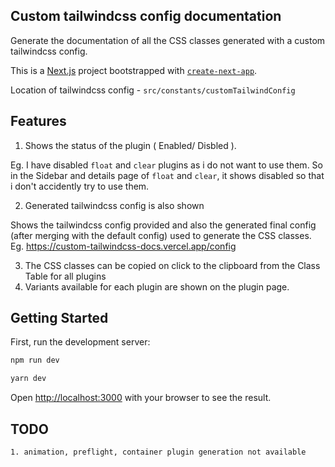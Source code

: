 ## Custom tailwindcss config documentation

Generate the documentation of all the CSS classes generated with a custom tailwindcss config.

This is a [Next.js](https://nextjs.org/) project bootstrapped with [`create-next-app`](https://github.com/vercel/next.js/tree/canary/packages/create-next-app).

Location of tailwindcss config - `src/constants/customTailwindConfig`

## Features

1. Shows the status of the plugin ( Enabled/ Disbled ). 

Eg. I have disabled `float` and `clear` plugins as i do not want to use them. So in the Sidebar and details page of `float` and `clear`, it shows disabled so that i don't accidently try to use them.

2. Generated tailwindcss config is also shown

Shows the tailwindcss config provided and also the generated final config (after merging with the default config) used to generate the CSS classes. Eg. https://custom-tailwindcss-docs.vercel.app/config 

3. The CSS classes can be copied on click to the clipboard from the Class Table for all plugins
4. Variants available for each plugin are shown on the plugin page. 

## Getting Started

First, run the development server:

```bash
npm run dev

yarn dev
```

Open [http://localhost:3000](http://localhost:3000) with your browser to see the result.

## TODO 
```
1. animation, preflight, container plugin generation not available

```